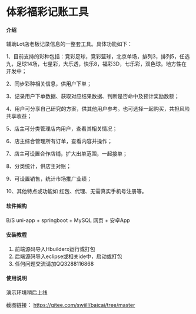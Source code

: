 # 体彩福彩记账工具


#### 介绍
辅助Lot店老板记录信息的一整套工具。具体功能如下：

1、目前支持的彩种包括：竞彩足球，竞彩篮球，北京单场，排列3，排列5，任选九，足球14场，七星彩，大乐透，快乐8，福彩3D，七乐彩，双色球。地方性在开发中；

2、同步彩种相关信息，供用户下单；

3、记录用户下单数据、获取对应结果数据、判断是否命中及预计奖励数额；

4、用户可分享自己研究的方案，供其他用户参考。也可选择一起购买，共担风险共享收益；

5、店主可分类管理店内用户，查看其相关情况；

6、店主综合管理所有订单，查看内容并操作；

7、店主可设置合作店铺，扩大出单范围，一起接单；

8、分类统计，供店主对账；

9、可设置销售，统计市场推广业绩；

10、其他特点或功能如 红包、代理、无需真实手机号注册等。


#### 软件架构
B/S uni-app + springboot + MySQL   网页 + 安卓App


#### 安装教程

1.  前端源码导入Hbuilderx运行或打包
2.  后端源码导入eclipse或相关ide中，启动或打包
3.  任何问题交流请加QQ3288116868

#### 使用说明

演示环境稍后上线

截图链接：
https://gitee.com/swiill/baicai/tree/master
